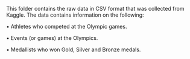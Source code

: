 This folder contains the raw data in CSV format that was collected from Kaggle. The data contains information on the following:

•	Athletes who competed at the Olympic games.

•	Events (or games) at the Olympics.

•	Medallists who won Gold, Silver and Bronze medals.
